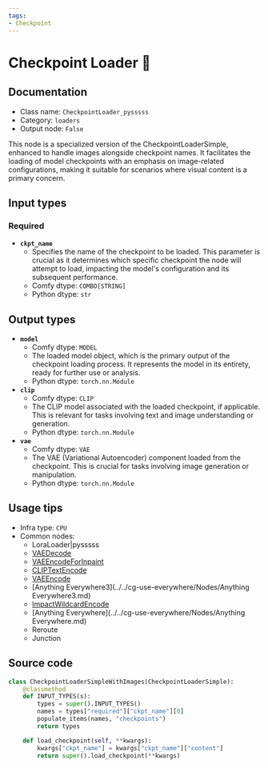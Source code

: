 ```yaml
---
tags:
- Checkpoint
---
```


# Checkpoint Loader 🐍
## Documentation
- Class name: `CheckpointLoader_pysssss`
- Category: `loaders`
- Output node: `False`

This node is a specialized version of the CheckpointLoaderSimple, enhanced to handle images alongside checkpoint names. It facilitates the loading of model checkpoints with an emphasis on image-related configurations, making it suitable for scenarios where visual content is a primary concern.
## Input types
### Required
- **`ckpt_name`**
    - Specifies the name of the checkpoint to be loaded. This parameter is crucial as it determines which specific checkpoint the node will attempt to load, impacting the model's configuration and its subsequent performance.
    - Comfy dtype: `COMBO[STRING]`
    - Python dtype: `str`
## Output types
- **`model`**
    - Comfy dtype: `MODEL`
    - The loaded model object, which is the primary output of the checkpoint loading process. It represents the model in its entirety, ready for further use or analysis.
    - Python dtype: `torch.nn.Module`
- **`clip`**
    - Comfy dtype: `CLIP`
    - The CLIP model associated with the loaded checkpoint, if applicable. This is relevant for tasks involving text and image understanding or generation.
    - Python dtype: `torch.nn.Module`
- **`vae`**
    - Comfy dtype: `VAE`
    - The VAE (Variational Autoencoder) component loaded from the checkpoint. This is crucial for tasks involving image generation or manipulation.
    - Python dtype: `torch.nn.Module`
## Usage tips
- Infra type: `CPU`
- Common nodes:
    - LoraLoader|pysssss
    - [VAEDecode](../../Comfy/Nodes/VAEDecode.md)
    - [VAEEncodeForInpaint](../../Comfy/Nodes/VAEEncodeForInpaint.md)
    - [CLIPTextEncode](../../Comfy/Nodes/CLIPTextEncode.md)
    - [VAEEncode](../../Comfy/Nodes/VAEEncode.md)
    - [Anything Everywhere3](../../cg-use-everywhere/Nodes/Anything Everywhere3.md)
    - [ImpactWildcardEncode](../../ComfyUI-Impact-Pack/Nodes/ImpactWildcardEncode.md)
    - [Anything Everywhere](../../cg-use-everywhere/Nodes/Anything Everywhere.md)
    - Reroute
    - Junction



## Source code
```python
class CheckpointLoaderSimpleWithImages(CheckpointLoaderSimple):
    @classmethod
    def INPUT_TYPES(s):
        types = super().INPUT_TYPES()
        names = types["required"]["ckpt_name"][0]
        populate_items(names, "checkpoints")
        return types

    def load_checkpoint(self, **kwargs):
        kwargs["ckpt_name"] = kwargs["ckpt_name"]["content"]
        return super().load_checkpoint(**kwargs)

```
